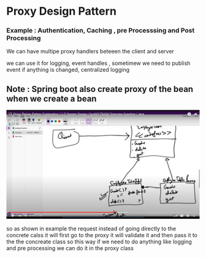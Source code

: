 # Proxy Design Pattern

### Example : Authentication, Caching , pre Processsing and Post Processing  

We can have multipe proxy handlers beteeen the client and server 

we can use it for logging, event handles , sometimew we need to publish event if anything is changed, centralized logging 


## Note : Spring boot also create proxy of the bean when we create a bean

![Proxy DP](ProxyDP.png)

so as shown in example the request instead of going directly to the concrete calss it will first go to the proxy it will validate it and then pass it to the the concreate class so this way if we need to do anything like logging and pre processing we can do it in the proxy class


